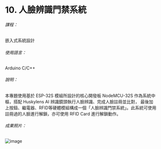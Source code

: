 # 10. 人臉辨識門禁系統
###### 課程：
嵌入式系統設計
###### 使用語言：
Arduino C/C++
###### 說明：
本專題使用基於 ESP-32S 模組所設計的核心開發板 NodeMCU-32S 作為系統中樞，搭配 Huskylens AI 辨識鏡頭執行人臉辨識、完成人臉註冊並比對，
最後加上按鈕、繼電器、RFID等硬體模組構成一個「人臉辨識門禁系統」。此系統可使用註冊過的人臉進行解鎖，亦可使用 RFID Card 進行解鎖動作。
###### 成果照片：
![image](https://github.com/user-attachments/assets/1abe9e8a-cc55-401d-945a-5c61e209adbe)
